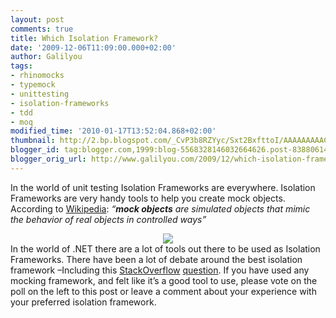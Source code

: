 ```yaml
---
layout: post
comments: true
title: Which Isolation Framework?
date: '2009-12-06T11:09:00.000+02:00'
author: Galilyou
tags:
- rhinomocks
- typemock
- unittesting
- isolation-frameworks
- tdd
- moq
modified_time: '2010-01-17T13:52:04.868+02:00'
thumbnail: http://2.bp.blogspot.com/_CvP3b8RZYyc/Sxt2BxfttoI/AAAAAAAAACA/J1pn_u4mCl0/s72-c/peaceful-isolation.png
blogger_id: tag:blogger.com,1999:blog-5568328146032664626.post-8388061434779808621
blogger_orig_url: http://www.galilyou.com/2009/12/which-isolation-framework.html
---
```


In the world of unit testing Isolation Frameworks are everywhere. Isolation  Frameworks are very handy tools to help you create mock objects. According to <a href="http://en.wikipedia.org/wiki/Mock_object">Wikipedia</a>:
<i>“</i><b><i>mock objects</i></b><i> are simulated objects that mimic the behavior of real  objects in controlled ways”</i>
<div class="separator" style="clear: both; text-align: center;"><a href="http://2.bp.blogspot.com/_CvP3b8RZYyc/Sxt2BxfttoI/AAAAAAAAACA/J1pn_u4mCl0/s1600-h/peaceful-isolation.png" imageanchor="1" style="margin-left: 1em; margin-right: 1em;"><img border="0" src="http://2.bp.blogspot.com/_CvP3b8RZYyc/Sxt2BxfttoI/AAAAAAAAACA/J1pn_u4mCl0/s640/peaceful-isolation.png" /></a>
</div>
<div class="separator" style="clear: both; text-align: center;">
</div>
In the world of .NET there are a lot of tools out there to be used as  Isolation Frameworks. There have been a lot of debate around the best isolation  framework –Including this <a href="http://stackoverflow.com/" target="_blank">StackOverflow</a> <a href="http://stackoverflow.com/questions/37359/what-c-mocking-framework-to-use" target="_blank">question</a>. 
If you have used any mocking framework, and felt like it’s a good tool to  use, please vote on the poll on the left to this post or leave a comment about  your experience with your preferred isolation framework.